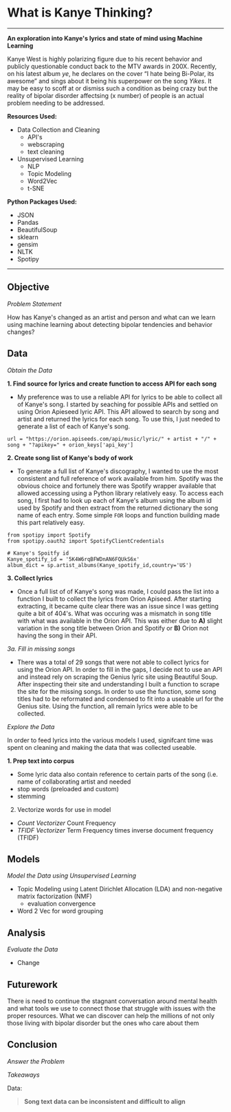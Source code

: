 # What is Kanye Thinking?

---

__An exploration into Kanye's lyrics and state of mind using Machine Learning__


Kanye West is highly polarizing figure due to his recent behavior and publicly questionable conduct back to the MTV awards in 200X. Recently, on his latest album _ye_, he declares on the cover “I hate being Bi-Polar, its awesome” and sings about it being his superpower on the song _Yikes_. It may be easy to scoff at or dismiss such a condition as being crazy but the reality of bipolar disorder affectsing (x number) of people is an actual problem needing to be addressed. 


__Resources Used:__
- Data Collection and Cleaning
  - API's
  - webscraping
  - text cleaning
- Unsupervised Learning
  - NLP
  - Topic Modeling
  - Word2Vec
  - t-SNE

__Python Packages Used:__
- JSON
- Pandas
- BeautifulSoup
- sklearn
- gensim
- NLTK
- Spotipy

---

## Objective

_Problem Statement_

How has Kanye's changed as an artist and person and what can we learn using machine learning about detecting bipolar tendencies and behavior changes?

## Data

_Obtain the Data_

__1. Find source for lyrics and create function to access API for each song__
  - My preference was to use a reliable API for lyrics to be able to collect all of Kanye's song. I started by seaching for possible APIs and settled on using Orion Apieseed lyric API. This API allowed to search by song and artist and returned the lyrics for each song. To use this, I just needed to generate a list of each of Kanye's song.
  
`url = "https://orion.apiseeds.com/api/music/lyric/" + artist + "/" + song + "?apikey=" + orion_keys['api_key']`

__2. Create song list of Kanye's body of work__
  - To generate a full list of Kanye's discography, I wanted to use the most consistent and full reference of work available from him. Spotify was the obvious choice and fortunely there was Spotify wrapper available that allowed accessing using a Python library relatively easy. To access each song, I first had to look up each of Kanye's album using the album id used by Spotify and then extract from the returned dictionary the song name of each entry. Some simple `FOR` loops and function building made this part relatively easy.

```
from spotipy import Spotify
from spotipy.oauth2 import SpotifyClientCredentials

# Kanye's Spoitfy id
Kanye_spotify_id = '5K4W6rqBFWDnAN6FQUkS6x'
album_dict = sp.artist_albums(Kanye_spotify_id,country='US')
```
__3. Collect lyrics__
  - Once a full list of of Kanye's song was made, I could pass the list into a function I built to collect the lyrics from Orion Apiseed. After starting extracting, it became quite clear there was an issue since I was getting quite a bit of 404's. What was occuring was a mismatch in song title with what was available in the Orion API. This was either due to __A)__ slight variation in the song title between Orion and Spotify or __B)__ Orion not having the song in their API.

  _3a. Fill in missing songs_
  
  -  There was a total of 29 songs that were not able to collect lyrics for using the Orion API. In order to fill in the gaps, I decide not to use an API and instead rely on scraping the Genius lyric site using Beautiful Soup. After inspecting their site and understanding I built a function to scrape the site for the missing songs. In order to use the function, some song titles had to be reformated and condensed to fit into a useable url for the Genius site. Using the function, all remain lyrics were able to be collected. 
  
_Explore the Data_

In order to feed lyrics into the various models I used, signifcant time was spent on cleaning and making the data that was collected useable.
  
__1. Prep text into corpus__
  - Some lyric data also contain reference to certain parts of the song (i.e. name of collaborating artist and needed 
  - stop words (preloaded and custom)
  - stemming
  
2. Vectorize words for use in model
  - _Count Vectorizer_ Count Frequency
  - _TFIDF Vectorizer_ Term Frequency times inverse document frequency (TFIDF)

## Models

_Model the Data using Unsupervised Learning_

- Topic Modeling using Latent Dirichlet Allocation (LDA) and non-negative matrix factorization (NMF)
  - evaluation convergence
- Word 2 Vec for word grouping
## Analysis

_Evaluate the Data_

- Change

## Futurework

There is need to continue the stagnant conversation around mental health and what tools we use to connect those that struggle with issues with the proper resources. What we can discover can help the millions of not only those living with bipolar disorder but the ones who care about them


## Conclusion

_Answer the Problem_

_Takeaways_

Data:
> __Song text data can be inconsistent and difficult to align__
